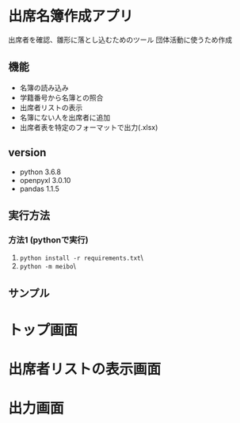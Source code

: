 # 出席名簿作成アプリ
出席者を確認、雛形に落とし込むためのツール
団体活動に使うため作成

## 機能
* 名簿の読み込み  
* 学籍番号から名簿との照合
* 出席者リストの表示
* 名簿にない人を出席者に追加
* 出席者表を特定のフォーマットで出力(.xlsx)

## version
* python 3.6.8  
* openpyxl 3.0.10
* pandas 1.1.5 
  
## 実行方法
### 方法1 (pythonで実行)   
1. `python install -r requirements.txt`\
2. `python -m meibo`\

## サンプル
# トップ画面

# 出席者リストの表示画面

# 出力画面